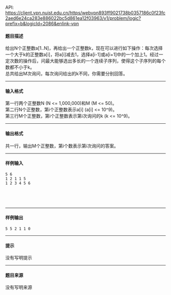 API: https://client.vpn.nuist.edu.cn/https/webvpn893ff9021738b0357186c0f23fc2aed6e24ca283e886022bc5d861ea12f03963/v1/problem/logic?prefix=b&logicId=2086&enlink-vpn

#### 题目描述

给出N个正整数a\[1..N\]，再给出一个正整数k，现在可以进行如下操作：每次选择一个大于k的正整数a\[i\]，将a\[i\]减去1，选择a\[i-1\]或a\[i+1\]中的一个加上1。经过一定次数的操作后，问最大能够选出多长的一个连续子序列，使得这个子序列的每个数都不小于k。  
总共给出M次询问，每次询问给出的k不同，你需要分别回答。

---

#### 输入格式

第一行两个正整数N (N <= 1,000,000)和M (M <= 50)。  
第二行N个正整数，第i个正整数表示a\[i\] (a\[i\] <= 10^9)。  
第三行M个正整数，第i个正整数表示第i次询问的k (k <= 10^9)。

---

#### 输出格式

共一行，输出M个正整数，第i个数表示第i次询问的答案。

---

#### 样例输入
```
5 6
1 2 1 1 5
1 2 3 4 5 6



 

```

---

#### 样例输出
```
5 5 2 1 1 0

```

---

#### 提示

没有写明提示

---

#### 题目来源

没有写明来源